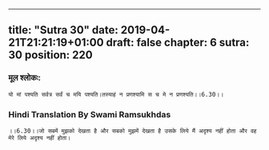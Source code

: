 
---
title: "Sutra 30"
date: 2019-04-21T21:21:19+01:00
draft: false
chapter: 6
sutra: 30
position: 220
---
### मूल श्लोकः:
```
यो मां पश्यति सर्वत्र सर्वं च मयि पश्यति।तस्याहं न प्रणश्यामि स च मे न प्रणश्यति।।6.30।।

```

### Hindi Translation By Swami Ramsukhdas
```
।।6.30।।जो सबमें मुझको देखता है और सबको मुझमें देखता है उसके लिये मैं अदृश्य नहीं होता और वह मेरे लिये अदृश्य नहीं होता। 

```

